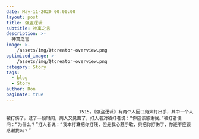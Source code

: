 ```yaml
---
date: May-11-2020 00:00:00
layout: post
title: 强盗逻辑
subtitle: 神寓之言
description: >-
  神寓之言
image: >-
    /assets/img/Qtcreator-overview.png
optimized_image: >-
    /assets/img/Qtcreator-overview.png
category: Story
tags:
  - blog
  - Story
author: Ron
paginate: true
---
```


							　　1515，《强盗逻辑》有两个人因口角大打出手，其中一个人被打伤了。过了一段时间，两人又见面了，打人者对被打者说：“你应该感谢我。”被打者便问：“为什么？”打人者说：“我本打算把你打残，但是我心慈手软，只把你打伤了，你还不应该感谢我吗？”
							
							
						